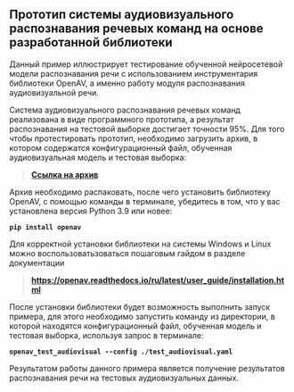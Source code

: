 ## Прототип системы аудиовизуального распознавания речевых команд на основе разработанной библиотеки

Данный пример иллюстрирует тестирование обученной нейросетевой модели распознавания речи с использованием инструментария библиотеки OpenAV, а именно работу модуля распознавания аудиовизуальной речи.

Система аудиовизуального распознавания речевых команд реализована в виде программного прототипа, а результат распознавания на тестовой выборке достигает точности 95%. Для того чтобы протестировать прототип, необходимо загрузить архив, в котором содержатся конфигурационный файл, обученная аудиовизуальная модель и тестовая выборка:

> **[Ссылка на архив](https://files.sberdisk.ru/s/PzHvBw0DoBt9dre)**

 Архив необходимо распаковать, после чего установить библиотеку OpenAV, с помощью команды в терминале, убедитесь в том, что у вас установлена версия Python 3.9 или новее:

**`pip install openav`**

Для корректной установки библиотеки на системы Windows и Linux можно воспользоватьзоваться пошаговым гайдом в разделе документации 
> **https://openav.readthedocs.io/ru/latest/user_guide/installation.html**

После установки библиотеки будет возможность выполнить запуск примера, для этого необходимо запустить команду из директории, в которой находятся конфигурационный файл, обученная модель и тестовая выборка, используя запрос в терминале:

**`openav_test_audiovisual --config ./test_audiovisual.yaml`**

Результатом работы данного примера является получение результатов распознавания речи на тестовых аудиовизуальных данных.
